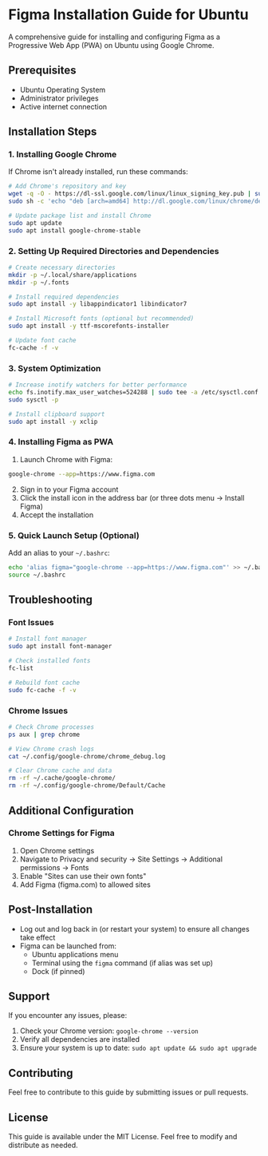 # Figma Installation Guide for Ubuntu
A comprehensive guide for installing and configuring Figma as a Progressive Web App (PWA) on Ubuntu using Google Chrome.

## Prerequisites
- Ubuntu Operating System
- Administrator privileges
- Active internet connection

## Installation Steps

### 1. Installing Google Chrome
If Chrome isn't already installed, run these commands:
```bash
# Add Chrome's repository and key
wget -q -O - https://dl-ssl.google.com/linux/linux_signing_key.pub | sudo apt-key add -
sudo sh -c 'echo "deb [arch=amd64] http://dl.google.com/linux/chrome/deb/ stable main" >> /etc/apt/sources.list.d/google.list'

# Update package list and install Chrome
sudo apt update
sudo apt install google-chrome-stable
```

### 2. Setting Up Required Directories and Dependencies
```bash
# Create necessary directories
mkdir -p ~/.local/share/applications
mkdir -p ~/.fonts

# Install required dependencies
sudo apt install -y libappindicator1 libindicator7

# Install Microsoft fonts (optional but recommended)
sudo apt install -y ttf-mscorefonts-installer

# Update font cache
fc-cache -f -v
```

### 3. System Optimization
```bash
# Increase inotify watchers for better performance
echo fs.inotify.max_user_watches=524288 | sudo tee -a /etc/sysctl.conf
sudo sysctl -p

# Install clipboard support
sudo apt install -y xclip
```

### 4. Installing Figma as PWA
1. Launch Chrome with Figma:
```bash
google-chrome --app=https://www.figma.com
```
2. Sign in to your Figma account
3. Click the install icon in the address bar (or three dots menu → Install Figma)
4. Accept the installation

### 5. Quick Launch Setup (Optional)
Add an alias to your `~/.bashrc`:
```bash
echo 'alias figma="google-chrome --app=https://www.figma.com"' >> ~/.bashrc
source ~/.bashrc
```

## Troubleshooting

### Font Issues
```bash
# Install font manager
sudo apt install font-manager

# Check installed fonts
fc-list

# Rebuild font cache
sudo fc-cache -f -v
```

### Chrome Issues
```bash
# Check Chrome processes
ps aux | grep chrome

# View Chrome crash logs
cat ~/.config/google-chrome/chrome_debug.log

# Clear Chrome cache and data
rm -rf ~/.cache/google-chrome/
rm -rf ~/.config/google-chrome/Default/Cache
```

## Additional Configuration

### Chrome Settings for Figma
1. Open Chrome settings
2. Navigate to Privacy and security → Site Settings → Additional permissions → Fonts
3. Enable "Sites can use their own fonts"
4. Add Figma (figma.com) to allowed sites

## Post-Installation
- Log out and log back in (or restart your system) to ensure all changes take effect
- Figma can be launched from:
  - Ubuntu applications menu
  - Terminal using the `figma` command (if alias was set up)
  - Dock (if pinned)

## Support
If you encounter any issues, please:
1. Check your Chrome version: `google-chrome --version`
2. Verify all dependencies are installed
3. Ensure your system is up to date: `sudo apt update && sudo apt upgrade`

## Contributing
Feel free to contribute to this guide by submitting issues or pull requests.

## License
This guide is available under the MIT License. Feel free to modify and distribute as needed.
